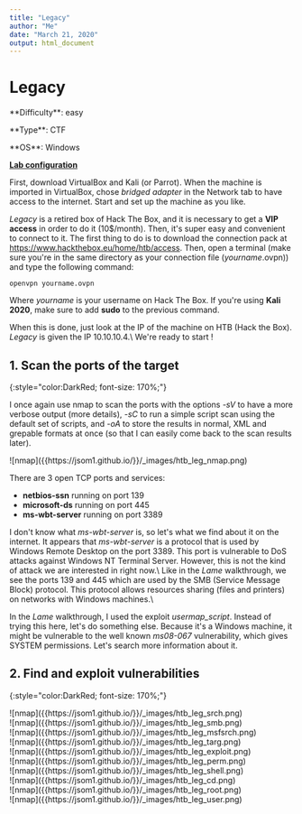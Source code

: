 ```yaml
---
title: "Legacy"
author: "Me"
date: "March 21, 2020"
output: html_document
---
```


# Legacy

 <div id="boxinfo">
 <div id="textbox">
 <p class="alignleft">**Difficulty**: easy</p>
 <p class="aligncenter">**Type**: CTF</p>
 <p class="alignright">**OS**: Windows</p>
 </div>
 <div style="clear: both;"></div>
 </div> 

<ins>**Lab configuration**</ins>


First, download VirtualBox and Kali (or Parrot). When the machine is imported in VirtualBox, chose *bridged adapter* in the Network tab to have access to the internet. Start and set up the machine as you like.

*Legacy* is a retired box of Hack The Box, and it is necessary to get a **VIP access** in order to do it (10$/month). Then, it's super easy and convenient to connect to it. The first thing to do is to download the connection pack at <https://www.hackthebox.eu/home/htb/access>. Then, open a terminal (make sure you're in the same directory as your connection file (*yourname*.ovpn)) and type the following command:

~~~~
openvpn yourname.ovpn
~~~~~

Where *yourname* is your username on Hack The Box. 
If you're using **Kali 2020**, make sure to add **sudo** to the previous command.

When this is done, just look at the IP of the machine on HTB (Hack the Box). *Legacy* is given the IP 10.10.10.4.\\
We're ready to start !

## 1. Scan the ports of the target
{:style="color:DarkRed; font-size: 170%;"}

I once again use nmap to scan the ports with the options *-sV* to have a more verbose output (more details), *-sC* to run a simple script scan using the default set of scripts, and *-oA* to store the results in normal, XML and grepable formats at once (so that I can easily come back to the scan results later).

<div class="img_container">
![nmap]({{https://jsom1.github.io/}}/_images/htb_leg_nmap.png)
</div>

There are 3 open TCP ports and services:

- **netbios-ssn** running on port 139
- **microsoft-ds** running on port 445
- **ms-wbt-server** running on port 3389

I don't know what *ms-wbt-server* is, so let's what we find about it on the internet. It appears that *ms-wbt-server* is a protocol that is used by Windows Remote Desktop on the port 3389. This port is vulnerable to DoS attacks against Windows NT Terminal Server. However, this is not the kind of attack we are interested in right now.\\
Like in the *Lame* walkthrough, we see the ports 139 and 445 which are used by the SMB (Service Message Block) protocol. This protocol allows resources sharing (files and printers) on networks with Windows machines.\\

In the *Lame* walkthrough, I used the exploit *usermap_script*. Instead of trying this here, let's do something else. Because it's a Windows machine, it might be vulnerable to the well known *ms08-067* vulnerability, which gives SYSTEM permissions. Let's search more information about it.

## 2. Find and exploit vulnerabilities
{:style="color:DarkRed; font-size: 170%;"}


<div class="img_container">
![nmap]({{https://jsom1.github.io/}}/_images/htb_leg_srch.png)
</div>

<div class="img_container">
![nmap]({{https://jsom1.github.io/}}/_images/htb_leg_smb.png)
</div>

<div class="img_container">
![nmap]({{https://jsom1.github.io/}}/_images/htb_leg_msfsrch.png)
</div>

<div class="img_container">
![nmap]({{https://jsom1.github.io/}}/_images/htb_leg_targ.png)
</div>

<div class="img_container">
![nmap]({{https://jsom1.github.io/}}/_images/htb_leg_exploit.png)
</div>

<div class="img_container">
![nmap]({{https://jsom1.github.io/}}/_images/htb_leg_perm.png)
</div>

<div class="img_container">
![nmap]({{https://jsom1.github.io/}}/_images/htb_leg_shell.png)
</div>

<div class="img_container">
![nmap]({{https://jsom1.github.io/}}/_images/htb_leg_cd.png)
</div>

<div class="img_container">
![nmap]({{https://jsom1.github.io/}}/_images/htb_leg_root.png)
</div>

<div class="img_container">
![nmap]({{https://jsom1.github.io/}}/_images/htb_leg_user.png)
</div>
